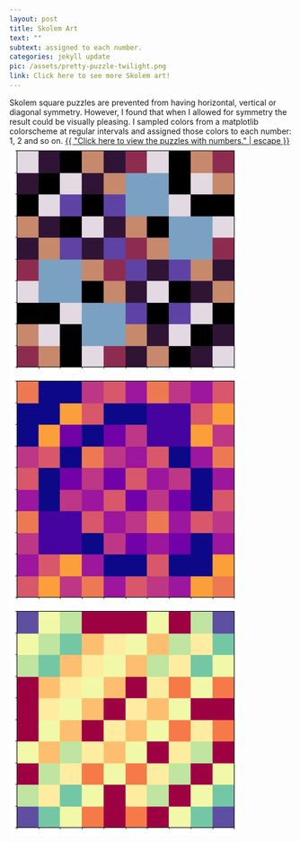 ```yaml
---
layout: post
title: Skolem Art
text: ""
subtext: assigned to each number.
categories: jekyll update
pic: /assets/pretty-puzzle-twilight.png
link: Click here to see more Skolem art!
---
```


<div class="page-wrap-text">
  Skolem square puzzles are prevented from having horizontal, vertical or diagonal symmetry. However, I found that when I allowed for symmetry the result could be visually pleasing. I sampled colors from a matplotlib colorscheme at regular intervals and assigned those colors to each number: 1, 2 and so on.
<a class="page-link" href="{{ "/pages/puzzle_art_with_numbers/" | relative_url }}">{{ "Click here to view the puzzles with numbers." | escape }}</a>

</div>

<div class="page-wrap-art">
  <img class="medsmall_img" src="/assets/art-page/pretty-puzzle-twilight.png">

  <img class="medsmall_img" src="/assets/art-page/pretty-puzzle-plasma.png">

  <img class="medsmall_img" src="/assets/art-page/pretty-puzzle-Spectral.png">
</div>

